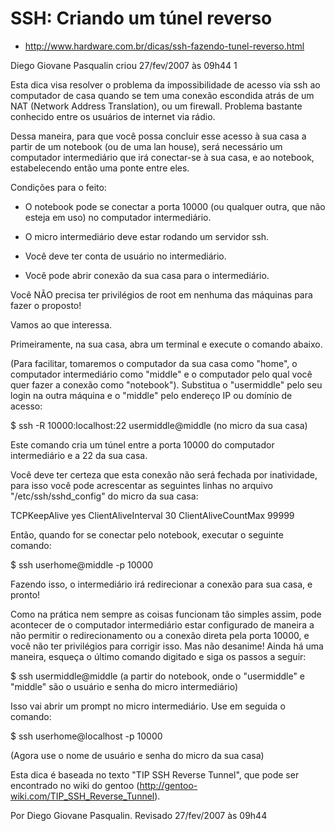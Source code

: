
# SSH: Criando um túnel reverso
+ http://www.hardware.com.br/dicas/ssh-fazendo-tunel-reverso.html

Diego Giovane Pasqualin criou 27/fev/2007 às 09h44
1

Esta dica visa resolver o problema da impossibilidade de acesso via ssh ao computador de casa quando se tem uma conexão escondida atrás de um NAT (Network Address Translation), ou um firewall. Problema bastante conhecido entre os usuários de internet via rádio.

Dessa maneira, para que você possa concluir esse acesso à sua casa a partir de um notebook (ou de uma lan house), será necessário um computador intermediário que irá conectar-se à sua casa, e ao notebook, estabelecendo então uma ponte entre eles.

Condições para o feito:

- O notebook pode se conectar a porta 10000 (ou qualquer outra, que não esteja em uso) no computador intermediário.

- O micro intermediário deve estar rodando um servidor ssh.

- Você deve ter conta de usuário no intermediário.

- Você pode abrir conexão da sua casa para o intermediário.

Você NÃO precisa ter privilégios de root em nenhuma das máquinas para fazer o proposto!

Vamos ao que interessa.

Primeiramente, na sua casa, abra um terminal e execute o comando abaixo.

(Para facilitar, tomaremos o computador da sua casa como "home", o computador intermediário como "middle" e o computador pelo qual você quer fazer a conexão como "notebook"). Substitua o "usermiddle" pelo seu login na outra máquina e o "middle" pelo endereço IP ou domínio de acesso:

$ ssh -R 10000:localhost:22 usermiddle@middle
(no micro da sua casa)

Este comando cria um túnel entre a porta 10000 do computador intermediário e a 22 da sua casa.

Você deve ter certeza que esta conexão não será fechada por inatividade, para isso você pode acrescentar as seguintes linhas no arquivo "/etc/ssh/sshd_config" do micro da sua casa:

TCPKeepAlive yes
ClientAliveInterval 30
ClientAliveCountMax 99999

Então, quando for se conectar pelo notebook, executar o seguinte comando:

$ ssh userhome@middle -p 10000

Fazendo isso, o intermediário irá redirecionar a conexão para sua casa, e pronto!

Como na prática nem sempre as coisas funcionam tão simples assim, pode acontecer de o computador intermediário estar configurado de maneira a não permitir o redirecionamento ou a conexão direta pela porta 10000, e você não ter privilégios para corrigir isso. Mas não desanime! Ainda há uma maneira, esqueça o último comando digitado e siga os passos a seguir:

$ ssh usermiddle@middle
(a partir do notebook, onde o "usermiddle" e "middle" são o usuário e senha do micro intermediário)

Isso vai abrir um prompt no micro intermediário. Use em seguida o comando:

$ ssh userhome@localhost -p 10000

(Agora use o nome de usuário e senha do micro da sua casa)


Esta dica é baseada no texto "TIP SSH Reverse Tunnel", que pode ser encontrado no wiki do gentoo (http://gentoo-wiki.com/TIP_SSH_Reverse_Tunnel).

Por Diego Giovane Pasqualin. Revisado 27/fev/2007 às 09h44
